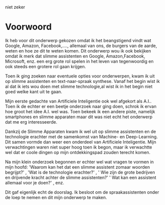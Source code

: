 ﻿niet zeker

# Voorwoord

Ik heb voor dit onderwerp gekozen omdat ik het beangstigend vindt wat Google, Amazon, Facebook,...., allemaal van ons, de burgers van de aarde, weten en hoe ze dit te weten komen. Dit onderwerp wou ik ook bekijken omdat ik merk dat slimme assistenten en Google, Amazon,Facebook, Microsoft, enz. een erg grote rol spelen in het leven van tegenwoordig en ook steeds een grotere rol gaan krijgen.

Toen ik ging zoeken naar eventuele opties voor onderwerpen, kwam ik uit op slimme assistenten en text-naar-spraak synthese.
Vanaf het begin wist ik al dat ik iets wou doen met slimme technologie,al wist ik in het begin niet goed welke kant uit te gaan.

Mijn eerste gedachte van Artificiele Inteligentie ook wel afgekort als A.I.. Toen ik de echter er een beetje onderzoek naar ging doen, schrok ik ervan hoe groot het idee A.I. wel was. Toen bekeek ik een andere piste, namelijk smartphones en slimme apparaten maar dit was niet echt het onderwerp dat me erg interesseerde. 

Dankzij de Slimme Apparaten kwam ik wel uit op slimme assistenten en de technologie erachter met de samenkomst van Machine- en Deep-Learning. Dit samen vormde dan weer een onderdeel van Artificiele Inteligentie.
Mijn verwachtingen waren niet super hoog toen ik begon, maar ik verwachtte wel dat er coole dingen op mijn ontdekkingspad zouden terecht komen.

Na mijn klein onderzoek begonnen er echter wel wat vragen te vormen in mijn hoofd: 
'Waarom kan het dat een slimme assistent zomaar woorden begrijpt?' , 
'Wat is de technologie erachter?' , 
' Wie zijn de grote bedrijven en drijvende kracht achter de slimme assistenten?' ' Wat kan een assistent allemaal voor je doen?' , enz.

Dit gaf eigenlijk echt de doorslag. Ik besloot om de spraakassistenten onder de loep te nemen en dit mijn onderwerp te maken.





